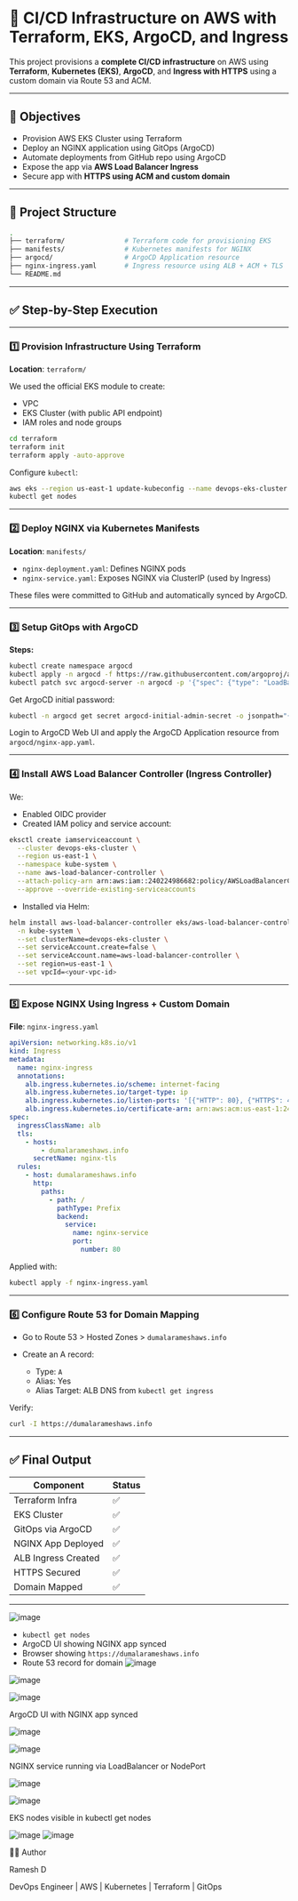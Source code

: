 # 🚀 CI/CD Infrastructure on AWS with Terraform, EKS, ArgoCD, and Ingress

This project provisions a **complete CI/CD infrastructure** on AWS using **Terraform**, **Kubernetes (EKS)**, **ArgoCD**, and **Ingress with HTTPS** using a custom domain via Route 53 and ACM.

---

## 🌟 Objectives

* Provision AWS EKS Cluster using Terraform
* Deploy an NGINX application using GitOps (ArgoCD)
* Automate deployments from GitHub repo using ArgoCD
* Expose the app via **AWS Load Balancer Ingress**
* Secure app with **HTTPS using ACM and custom domain**

---

## 🧱 Project Structure

```bash
.
├── terraform/               # Terraform code for provisioning EKS
├── manifests/               # Kubernetes manifests for NGINX
├── argocd/                  # ArgoCD Application resource
├── nginx-ingress.yaml       # Ingress resource using ALB + ACM + TLS
└── README.md
```

---

## ✅ Step-by-Step Execution

---

### 1️⃣ Provision Infrastructure Using Terraform

**Location**: `terraform/`

We used the official EKS module to create:

* VPC
* EKS Cluster (with public API endpoint)
* IAM roles and node groups

```bash
cd terraform
terraform init
terraform apply -auto-approve
```

Configure `kubectl`:

```bash
aws eks --region us-east-1 update-kubeconfig --name devops-eks-cluster
kubectl get nodes
```

---

### 2️⃣ Deploy NGINX via Kubernetes Manifests

**Location**: `manifests/`

* `nginx-deployment.yaml`: Defines NGINX pods
* `nginx-service.yaml`: Exposes NGINX via ClusterIP (used by Ingress)

These files were committed to GitHub and automatically synced by ArgoCD.

---

### 3️⃣ Setup GitOps with ArgoCD

**Steps:**

```bash
kubectl create namespace argocd
kubectl apply -n argocd -f https://raw.githubusercontent.com/argoproj/argo-cd/stable/manifests/install.yaml
kubectl patch svc argocd-server -n argocd -p '{"spec": {"type": "LoadBalancer"}}'
```

Get ArgoCD initial password:

```bash
kubectl -n argocd get secret argocd-initial-admin-secret -o jsonpath="{.data.password}" | base64 -d
```

Login to ArgoCD Web UI and apply the ArgoCD Application resource from `argocd/nginx-app.yaml`.

---

### 4️⃣ Install AWS Load Balancer Controller (Ingress Controller)

We:

* Enabled OIDC provider
* Created IAM policy and service account:

```bash
eksctl create iamserviceaccount \
  --cluster devops-eks-cluster \
  --region us-east-1 \
  --namespace kube-system \
  --name aws-load-balancer-controller \
  --attach-policy-arn arn:aws:iam::240224986682:policy/AWSLoadBalancerControllerIAMPolicy \
  --approve --override-existing-serviceaccounts
```

* Installed via Helm:

```bash
helm install aws-load-balancer-controller eks/aws-load-balancer-controller \
  -n kube-system \
  --set clusterName=devops-eks-cluster \
  --set serviceAccount.create=false \
  --set serviceAccount.name=aws-load-balancer-controller \
  --set region=us-east-1 \
  --set vpcId=<your-vpc-id>
```

---

### 5️⃣ Expose NGINX Using Ingress + Custom Domain

**File**: `nginx-ingress.yaml`

```yaml
apiVersion: networking.k8s.io/v1
kind: Ingress
metadata:
  name: nginx-ingress
  annotations:
    alb.ingress.kubernetes.io/scheme: internet-facing
    alb.ingress.kubernetes.io/target-type: ip
    alb.ingress.kubernetes.io/listen-ports: '[{"HTTP": 80}, {"HTTPS": 443}]'
    alb.ingress.kubernetes.io/certificate-arn: arn:aws:acm:us-east-1:240224986682:certificate/<your-acm-cert-id>
spec:
  ingressClassName: alb
  tls:
    - hosts:
        - dumalarameshaws.info
      secretName: nginx-tls
  rules:
    - host: dumalarameshaws.info
      http:
        paths:
          - path: /
            pathType: Prefix
            backend:
              service:
                name: nginx-service
                port:
                  number: 80
```

Applied with:

```bash
kubectl apply -f nginx-ingress.yaml
```

---

### 6️⃣ Configure Route 53 for Domain Mapping

* Go to Route 53 > Hosted Zones > `dumalarameshaws.info`
* Create an A record:

  * Type: `A`
  * Alias: Yes
  * Alias Target: ALB DNS from `kubectl get ingress`

Verify:

```bash
curl -I https://dumalarameshaws.info
```

---

## ✅ Final Output

| Component           | Status |
| ------------------- | ------ |
| Terraform Infra     | ✅      |
| EKS Cluster         | ✅      |
| GitOps via ArgoCD   | ✅      |
| NGINX App Deployed  | ✅      |
| ALB Ingress Created | ✅      |
| HTTPS Secured       | ✅      |
| Domain Mapped       | ✅      |

---
![image](https://github.com/user-attachments/assets/82fe6c03-b668-47fb-b773-6630e54de8d2)

* `kubectl get nodes`
* ArgoCD UI showing NGINX app synced
* Browser showing `https://dumalarameshaws.info`
* Route 53 record for domain
![image](https://github.com/user-attachments/assets/0d37cb8a-1970-463a-b773-86918ee9ed3a)

![image](https://github.com/user-attachments/assets/9206211d-aa48-4559-ae7c-4a191d2b468a)

![image](https://github.com/user-attachments/assets/19ea2f61-5f35-4bd3-8d3c-17ee9d1d6766)


 ArgoCD UI with NGINX app synced

 ![image](https://github.com/user-attachments/assets/f70b184e-6d84-49f7-b903-7a3f53ca7768)

 ![image](https://github.com/user-attachments/assets/9666699b-dd4e-4fa5-84a9-26006cb1dff1)



 NGINX service running via LoadBalancer or NodePort

 ![image](https://github.com/user-attachments/assets/8e7ba680-94d4-408d-9592-7ee6e5fd8fac)

 ![image](https://github.com/user-attachments/assets/aae4068c-193e-44c3-ba9c-865bdf048bb4)



 EKS nodes visible in kubectl get nodes

 ![image](https://github.com/user-attachments/assets/a2899061-1f59-475f-b2cb-ba73935f8216)
 ![image](https://github.com/user-attachments/assets/5ede5d31-d585-412b-a170-166151076970)


👨‍💼 Author

Ramesh D

DevOps Engineer | AWS | Kubernetes | Terraform | GitOps
